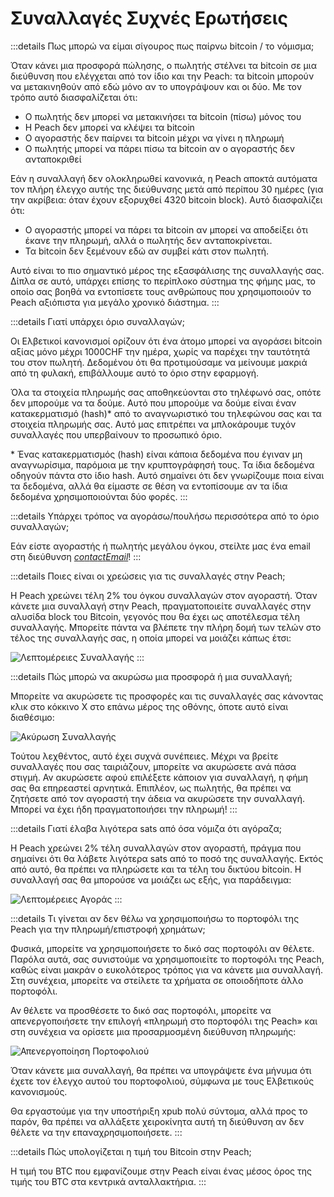 # Συναλλαγές Συχνές Ερωτήσεις

:::details Πως μπορώ να είμαι σίγουρος πως παίρνω bitcoin / το νόμισμα;

Όταν κάνει μια προσφορά πώλησης, ο πωλητής στέλνει τα bitcoin σε μια διεύθυνση που ελέγχεται από τον ίδιο και την Peach: τα bitcoin μπορούν να μετακινηθούν από εδώ μόνο αν το υπογράψουν και οι δύο. Με τον τρόπο αυτό διασφαλίζεται ότι:

- Ο πωλητής δεν μπορεί να μετακινήσει τα bitcoin (πίσω) μόνος του
- Η Peach δεν μπορεί να κλέψει τα bitcoin
- Ο αγοραστής δεν παίρνει τα bitcoin μέχρι να γίνει η πληρωμή
- Ο πωλητής μπορεί να πάρει πίσω τα bitcoin αν ο αγοραστής δεν ανταποκριθεί

Εάν η συναλλαγή δεν ολοκληρωθεί κανονικά, η Peach αποκτά αυτόματα τον πλήρη έλεγχο αυτής της διεύθυνσης μετά από περίπου 30 ημέρες (για την ακρίβεια: όταν έχουν εξορυχθεί 4320 bitcoin block). Αυτό διασφαλίζει ότι:

- Ο αγοραστής μπορεί να πάρει τα bitcoin αν μπορεί να αποδείξει ότι έκανε την πληρωμή, αλλά ο πωλητής δεν ανταποκρίνεται.
- Τα bitcoin δεν ξεμένουν εδώ αν συμβεί κάτι στον πωλητή.

Αυτό είναι το πιο σημαντικό μέρος της εξασφάλισης της συναλλαγής σας. Δίπλα σε αυτό, υπάρχει επίσης το περίπλοκο σύστημα της φήμης μας, το οποίο σας βοηθά να εντοπίσετε τους ανθρώπους που χρησιμοποιούν το Peach αξιόπιστα για μεγάλο χρονικό διάστημα.
:::

:::details Γιατί υπάρχει όριο συναλλαγών;

Οι Ελβετικοί κανονισμοί ορίζουν ότι ένα άτομο μπορεί να αγοράσει bitcoin αξίας μόνο μέχρι 1000CHF την ημέρα, χωρίς να παρέχει την ταυτότητά του στον πωλητή. Δεδομένου ότι θα προτιμούσαμε να μείνουμε μακριά από τη φυλακή, επιβάλλουμε αυτό το όριο στην εφαρμογή.

Όλα τα στοιχεία πληρωμής σας αποθηκεύονται στο τηλέφωνό σας, οπότε δεν μπορούμε να τα δούμε. Αυτό που μπορούμε να δούμε είναι έναν κατακερματισμό (hash)\* από το αναγνωριστικό του τηλεφώνου σας και τα στοιχεία πληρωμής σας. Αυτό μας επιτρέπει να μπλοκάρουμε τυχόν συναλλαγές που υπερβαίνουν το προσωπικό όριο.

\* Ένας κατακερματισμός (hash) είναι κάποια δεδομένα που έγιναν μη αναγνωρίσιμα, παρόμοια με την κρυπτογράφησή τους. Τα ίδια δεδομένα οδηγούν πάντα στο ίδιο hash. Αυτό σημαίνει ότι δεν γνωρίζουμε ποια είναι τα δεδομένα, αλλά θα είμαστε σε θέση να εντοπίσουμε αν τα ίδια δεδομένα χρησιμοποιούνται δύο φορές.
:::

:::details Υπάρχει τρόπος να αγοράσω/πουλήσω περισσότερα από το όριο συναλλαγών;

Εάν είστε αγοραστής ή πωλητής μεγάλου όγκου, στείλτε μας ένα email στη διεύθυνση [$contactEmail$](mailto:$contactEmail$)!
:::

:::details Ποιες είναι οι χρεώσεις για τις συναλλαγές στην Peach;

Η Peach χρεώνει τέλη 2% του όγκου συναλλαγών στον αγοραστή. Όταν κάνετε μια συναλλαγή στην Peach, πραγματοποιείτε συναλλαγές στην αλυσίδα block του Bitcoin, γεγονός που θα έχει ως αποτέλεσμα τέλη συναλλαγής. Μπορείτε πάντα να βλέπετε την πλήρη δομή των τελών στο τέλος της συναλλαγής σας, η οποία μπορεί να μοιάζει κάπως έτσι:

![Λεπτομέρειες Συναλλαγής](/img/faq/trading/TradeBreakdowns.png)
:::

:::details Πώς μπορώ να ακυρώσω μια προσφορά ή μια συναλλαγή;

Μπορείτε να ακυρώσετε τις προσφορές και τις συναλλαγές σας κάνοντας κλικ στο κόκκινο Χ στο επάνω μέρος της οθόνης, όποτε αυτό είναι διαθέσιμο:

![Ακύρωση Συναλλαγής](/img/faq/trading/cancel.png)

Τούτου λεχθέντος, αυτό έχει συχνά συνέπειες. Μέχρι να βρείτε συναλλαγές που σας ταιριάζουν, μπορείτε να ακυρώσετε ανά πάσα στιγμή. Αν ακυρώσετε αφού επιλέξετε κάποιον για συναλλαγή, η φήμη σας θα επηρεαστεί αρνητικά. Επιπλέον, ως πωλητής, θα πρέπει να ζητήσετε από τον αγοραστή την άδεια να ακυρώσετε την συναλλαγή. Μπορεί να έχει ήδη πραγματοποιήσει την πληρωμή!
:::

:::details Γιατί έλαβα λιγότερα sats από όσα νόμιζα ότι αγόραζα;

Η Peach χρεώνει 2% τέλη συναλλαγών στον αγοραστή, πράγμα που σημαίνει ότι θα λάβετε λιγότερα sats από το ποσό της συναλλαγής. Εκτός από αυτό, θα πρέπει να πληρώσετε και τα τέλη του δικτύου bitcoin. Η συναλλαγή σας θα μπορούσε να μοιάζει ως εξής, για παράδειγμα:

![Λεπτομέρειες Αγοράς](/img/faq/trading/TradeBreakdownBuy.png)
:::

:::details Τι γίνεται αν δεν θέλω να χρησιμοποιήσω το πορτοφόλι της Peach για την πληρωμή/επιστροφή χρημάτων;

Φυσικά, μπορείτε να χρησιμοποιήσετε το δικό σας πορτοφόλι αν θέλετε. Παρόλα αυτά, σας συνιστούμε να χρησιμοποιείτε το πορτοφόλι της Peach, καθώς είναι μακράν ο ευκολότερος τρόπος για να κάνετε μια συναλλαγή. Στη συνέχεια, μπορείτε να στείλετε τα χρήματα σε οποιοδήποτε άλλο πορτοφόλι.

Αν θέλετε να προσθέσετε το δικό σας πορτοφόλι, μπορείτε να απενεργοποιήσετε την επιλογή «πληρωμή στο πορτοφόλι της Peach» και στη συνέχεια να ορίσετε μια προσαρμοσμένη διεύθυνση πληρωμής:

![Απενεργοποίηση Πορτοφολιού](/img/faq/trading/disablewallet.png)

Όταν κάνετε μια συναλλαγή, θα πρέπει να υπογράψετε ένα μήνυμα ότι έχετε τον έλεγχο αυτού του πορτοφολιού, σύμφωνα με τους Ελβετικούς κανονισμούς.

Θα εργαστούμε για την υποστήριξη xpub πολύ σύντομα, αλλά προς το παρόν, θα πρέπει να αλλάξετε χειροκίνητα αυτή τη διεύθυνση αν δεν θέλετε να την επαναχρησιμοποιήσετε.
:::

:::details Πώς υπολογίζεται η τιμή του Bitcoin στην Peach;

Η τιμή του BTC που εμφανίζουμε στην Peach είναι ένας μέσος όρος της τιμής του BTC στα κεντρικά ανταλλακτήρια.
:::
